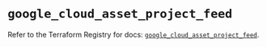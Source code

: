 # `google_cloud_asset_project_feed`

Refer to the Terraform Registry for docs: [`google_cloud_asset_project_feed`](https://registry.terraform.io/providers/hashicorp/google/6.16.0/docs/resources/cloud_asset_project_feed).
